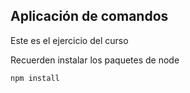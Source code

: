 ## Aplicación de comandos

Este es el ejercicio del curso 

Recuerden instalar los paquetes de node

```
npm install 

```